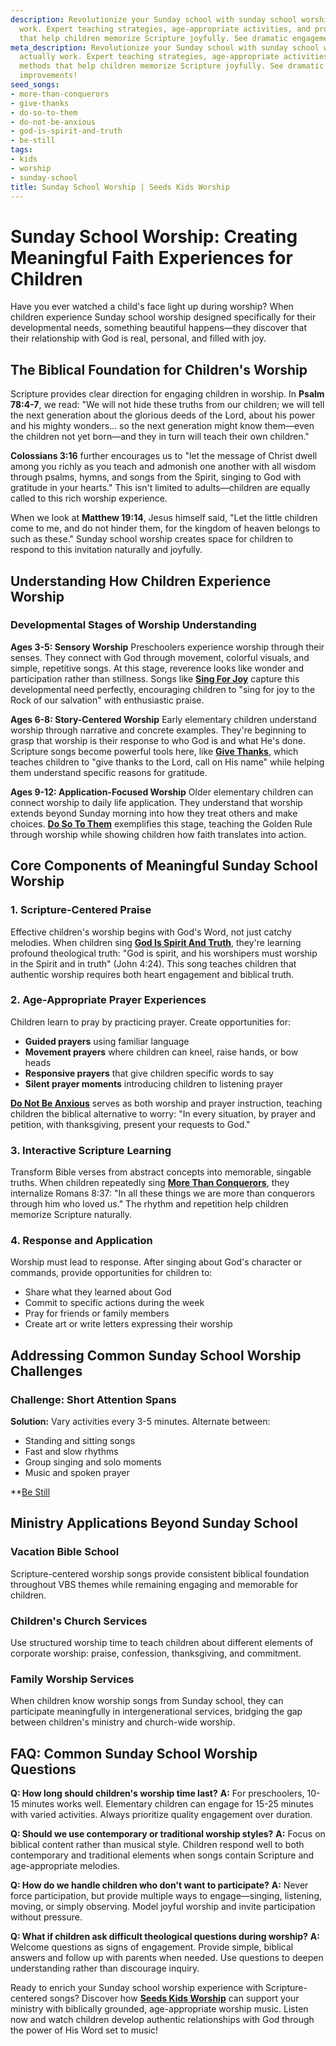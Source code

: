 ```yaml
---
description: Revolutionize your Sunday school with sunday school worship that actually
  work. Expert teaching strategies, age-appropriate activities, and proven methods
  that help children memorize Scripture joyfully. See dramatic engagement improvements!
meta_description: Revolutionize your Sunday school with sunday school worship that
  actually work. Expert teaching strategies, age-appropriate activities, and proven
  methods that help children memorize Scripture joyfully. See dramatic engagement
  improvements!
seed_songs:
- more-than-conquerors
- give-thanks
- do-so-to-them
- do-not-be-anxious
- god-is-spirit-and-truth
- be-still
tags:
- kids
- worship
- sunday-school
title: Sunday School Worship | Seeds Kids Worship
---
```

# Sunday School Worship: Creating Meaningful Faith Experiences for Children

Have you ever watched a child's face light up during worship? When children experience Sunday school worship designed specifically for their developmental needs, something beautiful happens—they discover that their relationship with God is real, personal, and filled with joy.

## The Biblical Foundation for Children's Worship

Scripture provides clear direction for engaging children in worship. In **Psalm 78:4-7**, we read: "We will not hide these truths from our children; we will tell the next generation about the glorious deeds of the Lord, about his power and his mighty wonders... so the next generation might know them—even the children not yet born—and they in turn will teach their own children."

**Colossians 3:16** further encourages us to "let the message of Christ dwell among you richly as you teach and admonish one another with all wisdom through psalms, hymns, and songs from the Spirit, singing to God with gratitude in your hearts." This isn't limited to adults—children are equally called to this rich worship experience.

When we look at **Matthew 19:14**, Jesus himself said, "Let the little children come to me, and do not hinder them, for the kingdom of heaven belongs to such as these." Sunday school worship creates space for children to respond to this invitation naturally and joyfully.

## Understanding How Children Experience Worship

### Developmental Stages of Worship Understanding

**Ages 3-5: Sensory Worship**
Preschoolers experience worship through their senses. They connect with God through movement, colorful visuals, and simple, repetitive songs. At this stage, reverence looks like wonder and participation rather than stillness. Songs like **[Sing For Joy](https://seedskidsworship.com/product/sing-for-joy-psalm-951-4-3/)** capture this developmental need perfectly, encouraging children to "sing for joy to the Rock of our salvation" with enthusiastic praise.

**Ages 6-8: Story-Centered Worship**
Early elementary children understand worship through narrative and concrete examples. They're beginning to grasp that worship is their response to who God is and what He's done. Scripture songs become powerful tools here, like **[Give Thanks](https://seedskidsworship.com/product/give-thanks-psalm-1051-3-2/)**, which teaches children to "give thanks to the Lord, call on His name" while helping them understand specific reasons for gratitude.

**Ages 9-12: Application-Focused Worship**
Older elementary children can connect worship to daily life application. They understand that worship extends beyond Sunday morning into how they treat others and make choices. **[Do So To Them](https://seedskidsworship.com/product/do-so-to-them-luke-631/)** exemplifies this stage, teaching the Golden Rule through worship while showing children how faith translates into action.

## Core Components of Meaningful Sunday School Worship

### 1. Scripture-Centered Praise

Effective children's worship begins with God's Word, not just catchy melodies. When children sing **[God Is Spirit And Truth](https://seedskidsworship.com/product/god-is-spirit-and-truth-john-423-24-2/)**, they're learning profound theological truth: "God is spirit, and his worshipers must worship in the Spirit and in truth" (John 4:24). This song teaches children that authentic worship requires both heart engagement and biblical truth.

### 2. Age-Appropriate Prayer Experiences

Children learn to pray by practicing prayer. Create opportunities for:
- **Guided prayers** using familiar language
- **Movement prayers** where children can kneel, raise hands, or bow heads
- **Responsive prayers** that give children specific words to say
- **Silent prayer moments** introducing children to listening prayer

**[Do Not Be Anxious](https://seedskidsworship.com/product/do-not-be-anxious-philippians-46-7-2/)** serves as both worship and prayer instruction, teaching children the biblical alternative to worry: "In every situation, by prayer and petition, with thanksgiving, present your requests to God."

### 3. Interactive Scripture Learning

Transform Bible verses from abstract concepts into memorable, singable truths. When children repeatedly sing **[More Than Conquerors](https://seedskidsworship.com/product/more-than-conquerors-romans-837/)**, they internalize Romans 8:37: "In all these things we are more than conquerors through him who loved us." The rhythm and repetition help children memorize Scripture naturally.

### 4. Response and Application

Worship must lead to response. After singing about God's character or commands, provide opportunities for children to:
- Share what they learned about God
- Commit to specific actions during the week
- Pray for friends or family members
- Create art or write letters expressing their worship

## Addressing Common Sunday School Worship Challenges

### Challenge: Short Attention Spans

**Solution:** Vary activities every 3-5 minutes. Alternate between:
- Standing and sitting songs
- Fast and slow rhythms
- Group singing and solo moments
- Music and spoken prayer

**[Be Still](https://seedskidsworship.com/product/seeds-of-praise-vol-3/)

## Ministry Applications Beyond Sunday School

### Vacation Bible School
Scripture-centered worship songs provide consistent biblical foundation throughout VBS themes while remaining engaging and memorable for children.

### Children's Church Services
Use structured worship time to teach children about different elements of corporate worship: praise, confession, thanksgiving, and commitment.

### Family Worship Services
When children know worship songs from Sunday school, they can participate meaningfully in intergenerational services, bridging the gap between children's ministry and church-wide worship.

## FAQ: Common Sunday School Worship Questions

**Q: How long should children's worship time last?**
**A:** For preschoolers, 10-15 minutes works well. Elementary children can engage for 15-25 minutes with varied activities. Always prioritize quality engagement over duration.

**Q: Should we use contemporary or traditional worship styles?**
**A:** Focus on biblical content rather than musical style. Children respond well to both contemporary and traditional elements when songs contain Scripture and age-appropriate melodies.

**Q: How do we handle children who don't want to participate?**
**A:** Never force participation, but provide multiple ways to engage—singing, listening, moving, or simply observing. Model joyful worship and invite participation without pressure.

**Q: What if children ask difficult theological questions during worship?**
**A:** Welcome questions as signs of engagement. Provide simple, biblical answers and follow up with parents when needed. Use questions to deepen understanding rather than discourage inquiry.

Ready to enrich your Sunday school worship experience with Scripture-centered songs? Discover how **[Seeds Kids Worship](https://seedskidsworship.com)** can support your ministry with biblically grounded, age-appropriate worship music. Listen now and watch children develop authentic relationships with God through the power of His Word set to music!

<script type="application/ld+json">
{
  "@context": "https://schema.org",
  "@type": "Article",
  "headline": "Sunday School Worship",
  "author": {
    "@type": "Organization",
    "name": "Seeds Kids Worship"
  },
  "publisher": {
    "@type": "Organization",
    "name": "Seeds Kids Worship",
    "logo": {
      "@type": "ImageObject",
      "url": "https://seedskidsworship.com/logo.png"
    }
  },
  "datePublished": "2025-09-08T12:14:40.420017",
  "dateModified": "2025-09-08T12:14:40.420043",
  "description": "Revolutionize your Sunday school with sunday school worship that actually work. Expert teaching strategies, age-appropriate activities, and proven methods that ",
  "mainEntityOfPage": {
    "@type": "WebPage",
    "@id": "https://seedskidsworship.com/activities/sunday-school-worship/"
  }
}
</script>

<script type="application/ld+json">
{
  "@context": "https://schema.org",
  "@type": "Product",
  "name": "More Than Conquerors",
  "description": "Powerful song declaring God as mighty to save and rejoicing over us from Zephaniah 3:17",
  "url": "https://seedskidsworship.com/product/more-than-conquerors-romans-837/",
  "brand": {
    "@type": "Brand",
    "name": "Seeds Kids Worship"
  },
  "category": "Children's Christian Music",
  "album": "Seeds of Character"
}
</script>

<script type="application/ld+json">
{
  "@context": "https://schema.org",
  "@type": "Product",
  "name": "Give Thanks",
  "description": "Based on Psalm 105:1-5, this song encourages children to give thanks to the Lord, call on His name, make known His deeds and remember the wonders He has done.",
  "url": "https://seedskidsworship.com/product/give-thanks-psalm-1051-3-2/",
  "brand": {
    "@type": "Brand",
    "name": "Seeds Kids Worship"
  },
  "category": "Children's Christian Music",
  "album": "Seeds of Character"
}
</script>

<script type="application/ld+json">
{
  "@context": "https://schema.org",
  "@type": "Product",
  "name": "Do So To Them",
  "description": "A scripture song about the Golden Rule - treating others as you want to be treated",
  "url": "https://seedskidsworship.com/product/do-so-to-them-luke-631/",
  "brand": {
    "@type": "Brand",
    "name": "Seeds Kids Worship"
  },
  "category": "Children's Christian Music",
  "album": "Hope"
}
</script>

<script type="application/ld+json">
{
  "@context": "https://schema.org",
  "@type": "Product",
